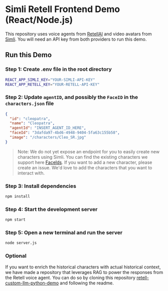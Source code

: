 # Simli Retell Frontend Demo (React/Node.js)

This repository uses voice agents from [RetellAI](https://www.retellai.com) and video avatars from [Simli](https://www.simli.com). You will need an API key from both providers to run this demo.

## Run this Demo

### Step 1: Create .env file in the root directory
```bash
REACT_APP_SIMLI_KEY="YOUR-SIMLI-API-KEY"
REACT_APP_RETELL_KEY="YOUR-RETELL-API-KEY"
```

### Step 2: Update `agentID`, and possibly the `FaceID` in the `characters.json` file
```json
{
  "id": "cleopatra",
  "name": "Cleopatra",
  "agentId": "INSERT_AGENT_ID_HERE",
  "faceId": "3dafda97-4bd6-4948-9404-5fa63c155b58",
  "image": "/characters/Cleo_SR.jpg"
}
```
> Note: We do not yet expose an endpoint for you to easily create new characters using Simli. You can find the existing characters we support here [FaceIds](https://docs.simli.com/api-reference/endpoint/getPossibleFaceIDs). If you want to add a new character, please create an issue. We'd love to add the characters that you want to interact with.

### Step 3: Install dependencies
```bash
npm install
```

### Step 4: Start the development server
```bash
npm start
```

### Step 5: Open a new terminal and run the server
```bash
node server.js
```

### Optional
If you want to enrich the historical characters with actual historical context, we have made a repository that leverages RAG to power the responses from the Retell voice agent. You can do so by cloning this repository [retell-custom-llm-python-demo](https://github.com/simliai/retell-custom-llm-python-demo.git) and following the readme.
